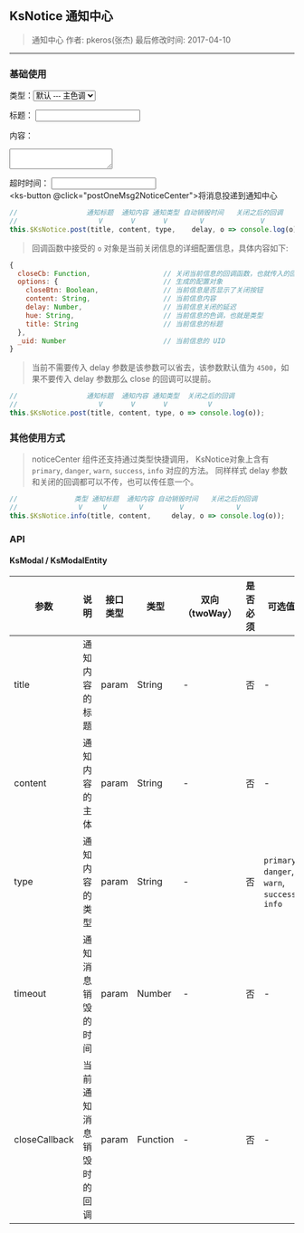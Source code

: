 ## KsNotice 通知中心

> 通知中心
> 作者: pkeros(张杰)
> 最后修改时间: 2017-04-10

---

### 基础使用
<label for="type">类型：</label><select name="type" id="type" v-model="type"><option value="primary">默认 --- 主色调</option><option value="warn">警告 --- 警告色</option><option value="danger">危险 --- 危险色</option><option value="success">成功 --- 成功色</option><option value="info">信息 --- 信息色</option></select>

<label for="title">标题：</label>
<input type="text" id="title" v-model="title">

<label for="title">内容：</label>
<textarea id="title" v-model="content"></textarea>

<label for="timeout">超时时间：</label>
<input type="number" id="timeout" v-model="timeout">
<br>
<ks-button @click="postOneMsg2NoticeCenter">将消息投递到通知中心</ks-button>

<script>
  export default{
    kscomponents:['KsButton_v0','KsNotice_v1'],
    data () {
      return { 
        title: 'title',
        content: 'content...',
        type: 'primary',
        timeout: 4500
      }
    },
    
    methods: {
      postOneMsg2NoticeCenter () {
        this.$KsNotice.post(this.title, this.content, this.type, this.timeout << 0, (msg) => console.log(msg));
      }
    }
  }
</script>

```javascript
//                 通知标题  通知内容 通知类型 自动销毁时间   关闭之后的回调
//                    V       V       V        V              V
this.$KsNotice.post(title, content, type,    delay, o => console.log(o));
```

> 回调函数中接受的 `o` 对象是当前关闭信息的详细配置信息，具体内容如下:

```javascript
{
  closeCb: Function,                  // 关闭当前信息的回调函数，也就传入的回调函数
  options: {                          // 生成的配置对象
    closeBtn: Boolean,                // 当前信息是否显示了关闭按钮
    content: String,                  // 当前信息内容
    delay: Number,                    // 当前信息关闭的延迟
    hue: String,                      // 当前信息的色调，也就是类型
    title: String                     // 当前信息的标题
  },
  _uid: Number                        // 当前信息的 UID
}
```

> 当前不需要传入 delay 参数是该参数可以省去，该参数默认值为 `4500`，如果不要传入 delay 参数那么 close 的回调可以提前。
```javascript
//                 通知标题  通知内容 通知类型  关闭之后的回调
//                    V       V       V          V
this.$KsNotice.post(title, content, type, o => console.log(o));
```

### 其他使用方式
> noticeCenter 组件还支持通过类型快捷调用， KsNotice对象上含有 `primary`, `danger`, `warn`, `success`, `info` 对应的方法。
> 同样样式 delay 参数和关闭的回调都可以不传，也可以传任意一个。
```javascript
//              类型 通知标题  通知内容 自动销毁时间   关闭之后的回调
//               V     V        V         V             V
this.$KsNotice.info(title, content,     delay, o => console.log(o));
```

### API

#### KsModal / KsModalEntity

| 参数 | 说明 | 接口类型 | 类型 | 双向（twoWay） | 是否必须 | 可选值 | 默认值 |
|------|-------|----------|---------|---------|---------|-------|--------|
| title | 通知内容的标题 | param | String | - | 否 | - | `'title'` |
| content | 通知内容的主体 | param | String | - | 否 | - | `'content...'` |
| type | 通知内容的类型 | param | String | - | 否 | `primary`, `danger`, `warn`, `success`, `info` | `primary` |
| timeout | 通知消息销毁的时间 | param | Number | - | 否 | - | `4500` |
| closeCallback | 当前通知消息销毁时的回调 | param | Function | - | 否 | - | - |
